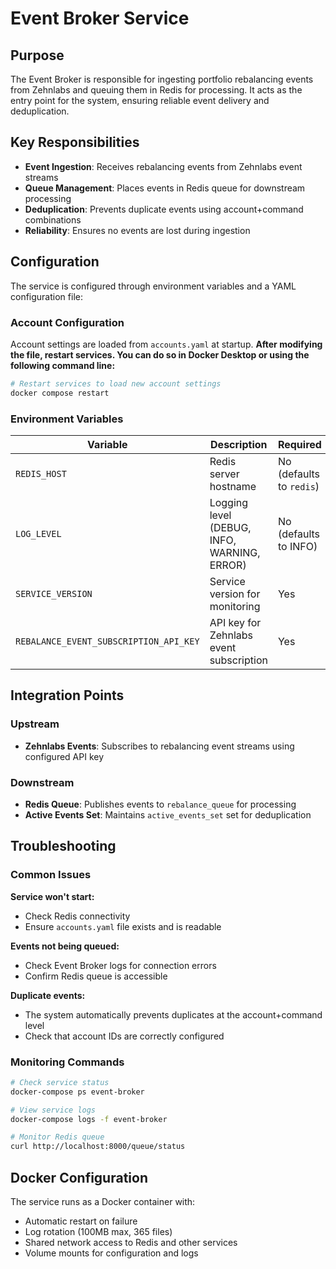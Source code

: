 # Event Broker Service

## Purpose

The Event Broker is responsible for ingesting portfolio rebalancing events from Zehnlabs and queuing them in Redis for processing. It acts as the entry point for the system, ensuring reliable event delivery and deduplication.

## Key Responsibilities

- **Event Ingestion**: Receives rebalancing events from Zehnlabs event streams
- **Queue Management**: Places events in Redis queue for downstream processing
- **Deduplication**: Prevents duplicate events using account+command combinations
- **Reliability**: Ensures no events are lost during ingestion

## Configuration

The service is configured through environment variables and a YAML configuration file:

### Account Configuration

Account settings are loaded from `accounts.yaml` at startup. **After modifying the file, restart services. You can do so in Docker Desktop or using the following command line:**

```bash
# Restart services to load new account settings
docker compose restart
```

### Environment Variables

| Variable | Description | Required |
|----------|-------------|----------|
| `REDIS_HOST` | Redis server hostname | No (defaults to `redis`) |
| `LOG_LEVEL` | Logging level (DEBUG, INFO, WARNING, ERROR) | No (defaults to INFO) |
| `SERVICE_VERSION` | Service version for monitoring | Yes |
| `REBALANCE_EVENT_SUBSCRIPTION_API_KEY` | API key for Zehnlabs event subscription | Yes |


## Integration Points

### Upstream
- **Zehnlabs Events**: Subscribes to rebalancing event streams using configured API key

### Downstream
- **Redis Queue**: Publishes events to `rebalance_queue` for processing
- **Active Events Set**: Maintains `active_events_set` set for deduplication

## Troubleshooting

### Common Issues

**Service won't start:**
- Check Redis connectivity
- Ensure `accounts.yaml` file exists and is readable

**Events not being queued:**
- Check Event Broker logs for connection errors
- Confirm Redis queue is accessible

**Duplicate events:**
- The system automatically prevents duplicates at the account+command level
- Check that account IDs are correctly configured

### Monitoring Commands

```bash
# Check service status
docker-compose ps event-broker

# View service logs
docker-compose logs -f event-broker

# Monitor Redis queue
curl http://localhost:8000/queue/status
```

## Docker Configuration

The service runs as a Docker container with:
- Automatic restart on failure
- Log rotation (100MB max, 365 files)
- Shared network access to Redis and other services
- Volume mounts for configuration and logs